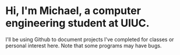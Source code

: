 # Hi, I'm Michael, a computer engineering student at UIUC. 
 
 I'll be using Github to document projects I've completed for classes or personal interest here. Note that some programs may have bugs.
